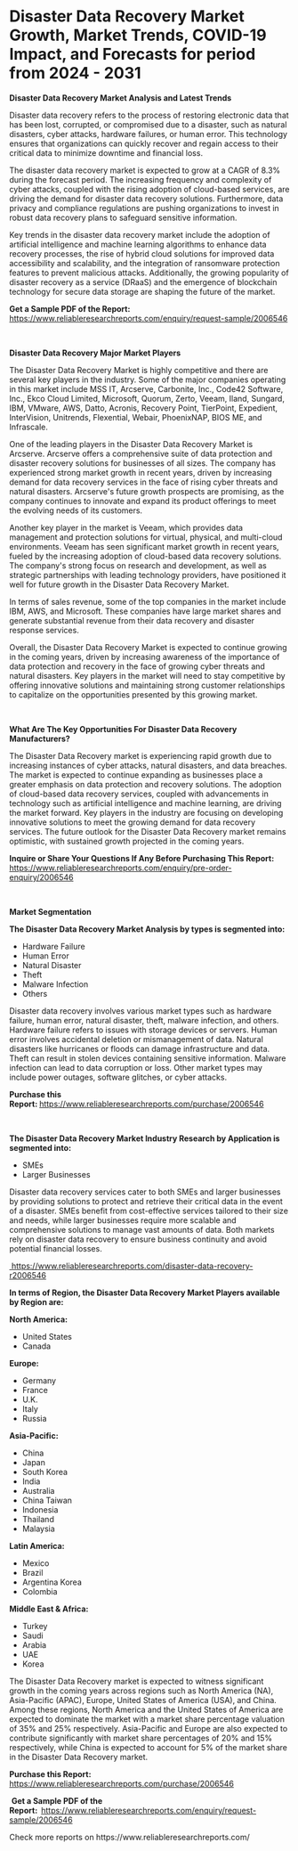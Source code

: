 <p><h1>Disaster Data Recovery Market Growth, Market Trends, COVID-19 Impact, and Forecasts for period from 2024 - 2031</h1></p><p><strong>Disaster Data Recovery Market Analysis and Latest Trends</strong></p>
<p><p>Disaster data recovery refers to the process of restoring electronic data that has been lost, corrupted, or compromised due to a disaster, such as natural disasters, cyber attacks, hardware failures, or human error. This technology ensures that organizations can quickly recover and regain access to their critical data to minimize downtime and financial loss.</p><p>The disaster data recovery market is expected to grow at a CAGR of 8.3% during the forecast period. The increasing frequency and complexity of cyber attacks, coupled with the rising adoption of cloud-based services, are driving the demand for disaster data recovery solutions. Furthermore, data privacy and compliance regulations are pushing organizations to invest in robust data recovery plans to safeguard sensitive information.</p><p>Key trends in the disaster data recovery market include the adoption of artificial intelligence and machine learning algorithms to enhance data recovery processes, the rise of hybrid cloud solutions for improved data accessibility and scalability, and the integration of ransomware protection features to prevent malicious attacks. Additionally, the growing popularity of disaster recovery as a service (DRaaS) and the emergence of blockchain technology for secure data storage are shaping the future of the market.</p></p>
<p><strong>Get a Sample PDF of the Report:&nbsp;</strong> <a href="https://www.reliableresearchreports.com/enquiry/request-sample/2006546">https://www.reliableresearchreports.com/enquiry/request-sample/2006546</a></p>
<p>&nbsp;</p>
<p><strong>Disaster Data Recovery Major Market Players</strong></p>
<p><p>The Disaster Data Recovery Market is highly competitive and there are several key players in the industry. Some of the major companies operating in this market include MSS IT, Arcserve, Carbonite, Inc., Code42 Software, Inc., Ekco Cloud Limited, Microsoft, Quorum, Zerto, Veeam, Iland, Sungard, IBM, VMware, AWS, Datto, Acronis, Recovery Point, TierPoint, Expedient, InterVision, Unitrends, Flexential, Webair, PhoenixNAP, BIOS ME, and Infrascale.</p><p>One of the leading players in the Disaster Data Recovery Market is Arcserve. Arcserve offers a comprehensive suite of data protection and disaster recovery solutions for businesses of all sizes. The company has experienced strong market growth in recent years, driven by increasing demand for data recovery services in the face of rising cyber threats and natural disasters. Arcserve's future growth prospects are promising, as the company continues to innovate and expand its product offerings to meet the evolving needs of its customers.</p><p>Another key player in the market is Veeam, which provides data management and protection solutions for virtual, physical, and multi-cloud environments. Veeam has seen significant market growth in recent years, fueled by the increasing adoption of cloud-based data recovery solutions. The company's strong focus on research and development, as well as strategic partnerships with leading technology providers, have positioned it well for future growth in the Disaster Data Recovery Market.</p><p>In terms of sales revenue, some of the top companies in the market include IBM, AWS, and Microsoft. These companies have large market shares and generate substantial revenue from their data recovery and disaster response services.</p><p>Overall, the Disaster Data Recovery Market is expected to continue growing in the coming years, driven by increasing awareness of the importance of data protection and recovery in the face of growing cyber threats and natural disasters. Key players in the market will need to stay competitive by offering innovative solutions and maintaining strong customer relationships to capitalize on the opportunities presented by this growing market.</p></p>
<p>&nbsp;</p>
<p><strong>What Are The Key Opportunities For Disaster Data Recovery Manufacturers?</strong></p>
<p><p>The Disaster Data Recovery market is experiencing rapid growth due to increasing instances of cyber attacks, natural disasters, and data breaches. The market is expected to continue expanding as businesses place a greater emphasis on data protection and recovery solutions. The adoption of cloud-based data recovery services, coupled with advancements in technology such as artificial intelligence and machine learning, are driving the market forward. Key players in the industry are focusing on developing innovative solutions to meet the growing demand for data recovery services. The future outlook for the Disaster Data Recovery market remains optimistic, with sustained growth projected in the coming years.</p></p>
<p><strong>Inquire or Share Your Questions If Any Before Purchasing This Report:</strong> <a href="https://www.reliableresearchreports.com/enquiry/pre-order-enquiry/2006546">https://www.reliableresearchreports.com/enquiry/pre-order-enquiry/2006546</a></p>
<p>&nbsp;</p>
<p><strong>Market Segmentation</strong></p>
<p><strong>The Disaster Data Recovery Market Analysis by types is segmented into:</strong></p>
<p><ul><li>Hardware Failure</li><li>Human Error</li><li>Natural Disaster</li><li>Theft</li><li>Malware Infection</li><li>Others</li></ul></p>
<p><p>Disaster data recovery involves various market types such as hardware failure, human error, natural disaster, theft, malware infection, and others. Hardware failure refers to issues with storage devices or servers. Human error involves accidental deletion or mismanagement of data. Natural disasters like hurricanes or floods can damage infrastructure and data. Theft can result in stolen devices containing sensitive information. Malware infection can lead to data corruption or loss. Other market types may include power outages, software glitches, or cyber attacks.</p></p>
<p><strong>Purchase this Report:&nbsp;</strong><a href="https://www.reliableresearchreports.com/purchase/2006546">https://www.reliableresearchreports.com/purchase/2006546</a></p>
<p>&nbsp;</p>
<p><strong>The Disaster Data Recovery Market Industry Research by Application is segmented into:</strong></p>
<p><ul><li>SMEs</li><li>Larger Businesses</li></ul></p>
<p><p>Disaster data recovery services cater to both SMEs and larger businesses by providing solutions to protect and retrieve their critical data in the event of a disaster. SMEs benefit from cost-effective services tailored to their size and needs, while larger businesses require more scalable and comprehensive solutions to manage vast amounts of data. Both markets rely on disaster data recovery to ensure business continuity and avoid potential financial losses.</p></p>
<p><a href="https://www.reliableresearchreports.com/disaster-data-recovery-r2006546">&nbsp;https://www.reliableresearchreports.com/disaster-data-recovery-r2006546</a></p>
<p><strong>In terms of Region, the Disaster Data Recovery Market Players available by Region are:</strong></p>
<p>
    <p> <strong> North America: </strong>
        <ul>
            <li>United States</li>
            <li>Canada</li>
        </ul>
        </p> 
    <p> <strong> Europe: </strong>
        <ul>
            <li>Germany</li>
            <li>France</li>
            <li>U.K.</li>
            <li>Italy</li>
            <li>Russia</li>
        </ul>
        </p> 
    <p> <strong> Asia-Pacific: </strong>
        <ul>
            <li>China</li>
            <li>Japan</li>
            <li>South Korea</li>
            <li>India</li>
            <li>Australia</li>
            <li>China Taiwan</li>
            <li>Indonesia</li>
            <li>Thailand</li>
            <li>Malaysia</li>
        </ul>
        </p> 
    <p> <strong> Latin America: </strong>
        <ul>
            <li>Mexico</li>
            <li>Brazil</li>
            <li>Argentina Korea</li>
            <li>Colombia</li>
        </ul>
        </p> 
    <p> <strong> Middle East & Africa: </strong>
        <ul>
            <li>Turkey</li>
            <li>Saudi</li>
            <li>Arabia</li>
            <li>UAE</li>
            <li>Korea</li>
        </ul>
    </p>
    </p>
<p><p>The Disaster Data Recovery market is expected to witness significant growth in the coming years across regions such as North America (NA), Asia-Pacific (APAC), Europe, United States of America (USA), and China. Among these regions, North America and the United States of America are expected to dominate the market with a market share percentage valuation of 35% and 25% respectively. Asia-Pacific and Europe are also expected to contribute significantly with market share percentages of 20% and 15% respectively, while China is expected to account for 5% of the market share in the Disaster Data Recovery market.</p></p>
<p><strong>Purchase this Report: </strong><a href="https://www.reliableresearchreports.com/purchase/2006546">https://www.reliableresearchreports.com/purchase/2006546</a></p>
<p>&nbsp;<strong>Get a Sample PDF of the Report:&nbsp;&nbsp;</strong><a href="https://www.reliableresearchreports.com/enquiry/request-sample/2006546">https://www.reliableresearchreports.com/enquiry/request-sample/2006546</a></p>
<p><strong></strong></p>
<p>Check more reports on https://www.reliableresearchreports.com/</p>